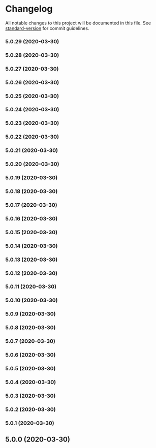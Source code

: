 # Changelog

All notable changes to this project will be documented in this file. See [standard-version](https://github.com/conventional-changelog/standard-version) for commit guidelines.

### 5.0.29 (2020-03-30)

### 5.0.28 (2020-03-30)

### 5.0.27 (2020-03-30)

### 5.0.26 (2020-03-30)

### 5.0.25 (2020-03-30)

### 5.0.24 (2020-03-30)

### 5.0.23 (2020-03-30)

### 5.0.22 (2020-03-30)

### 5.0.21 (2020-03-30)

### 5.0.20 (2020-03-30)

### 5.0.19 (2020-03-30)

### 5.0.18 (2020-03-30)

### 5.0.17 (2020-03-30)

### 5.0.16 (2020-03-30)

### 5.0.15 (2020-03-30)

### 5.0.14 (2020-03-30)

### 5.0.13 (2020-03-30)

### 5.0.12 (2020-03-30)

### 5.0.11 (2020-03-30)

### 5.0.10 (2020-03-30)

### 5.0.9 (2020-03-30)

### 5.0.8 (2020-03-30)

### 5.0.7 (2020-03-30)

### 5.0.6 (2020-03-30)

### 5.0.5 (2020-03-30)

### 5.0.4 (2020-03-30)

### 5.0.3 (2020-03-30)

### 5.0.2 (2020-03-30)

### 5.0.1 (2020-03-30)

## 5.0.0 (2020-03-30)
